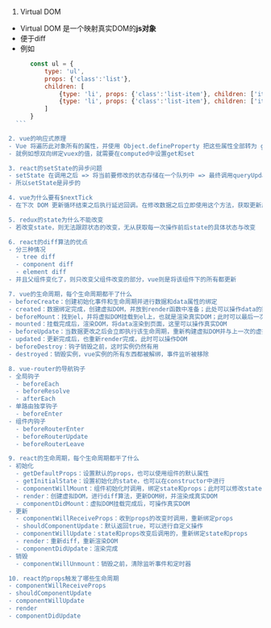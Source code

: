 1. Virtual DOM
  - Virtual DOM 是一个映射真实DOM的**js对象**
  - 便于diff
  - 例如
  ```js
        const ul = {
            type: 'ul',
            props: {'class':'list'},
            children: [
                {type: 'li', props: {'class':'list-item'}, children: ['item 1']},
                {type: 'li', props: {'class':'list-item'}, children: ['item 2']},
            ]
        }
    ```

2. vue的响应式原理
  - Vue 将遍历此对象所有的属性，并使用 Object.defineProperty 把这些属性全部转为 getter/setter
  - 就例如想双向绑定vuex的值，就需要在computed中设置get和set

3. react的setState的异步问题
  - setState 在调用之后 => 将当前要修改的状态存储在一个队列中 => 最终调用queryUpdates队列更新的方法 => 判断当前是不是更新的状态 => 最终完成更新
  - 所以setState是异步的

4. vue为什么要有$nextTick
  - 在下次 DOM 更新循环结束之后执行延迟回调。在修改数据之后立即使用这个方法，获取更新后的 DOM

5. redux的state为什么不能改变
  - 若改变state，则无法跟踪状态的改变，无从获取每一次操作前后state的具体状态与改变

6. react的diff算法的优点
  - 分三种情况
    - tree diff
    - component diff
    - element diff
  - 并且父组件变化了，则只改变父组件改变的部分，vue则是将该组件下的所有都更新

7. vue的生命周期，每个生命周期都干了什么
  - beforeCreate：创建初始化事件和生命周期并进行数据和data属性的绑定
  - created：数据绑定完成，创建虚拟DOM，并放到render函数中准备；此处可以操作data的数据，但是不会触发组件更新
  - beforeMount：找到el，并将虚拟DOM挂载到el上，也就是渲染真实DOM；此时可以最后一次操作data数据，不会触发更新
  - mounted：挂载完成后，渲染DOM，将data渲染到页面，这里可以操作真实DOM
  - beforeUpdate：当数据更改之后会立即执行该生命周期，重新构建虚拟DOM并与上一次的虚拟DOM进行diff
  - updated：更新完成后，也重新render完成，此时可以操作DOM
  - beforeDestroy：钩子销毁之前，这时实例仍然有用
  - destroyed：销毁实例，vue实例的所有东西都被解绑，事件监听被移除

8. vue-router的导航钩子
  - 全局钩子
    - beforeEach
    - beforeResolve
    - afterEach
  - 单路由独享钩子
    - beforeEnter
  - 组件内钩子
    - beforeRouterEnter
    - beforeRouterUpdate
    - beforeRouterLeave

9. react的生命周期，每个生命周期都干了什么
  - 初始化
    - getDefaultProps：设置默认的props，也可以使用组件的默认属性
    - getInitialState：设置初始化的state，也可以在constructor中进行
    - componentWillMount：组件初始化时调用，绑定state和props；此时可以修改state
    - render：创建虚拟DOM，进行diff算法，更新DOM树，并渲染成真实DOM
    - componentDidMount：虚拟DOM挂载完成后，可操作真实DOM
  - 更新
    - componentWillReceiveProps：收到props的改变时调用，重新绑定props
    - shouldComponentUpdate：默认返回true，可以进行自定义操作
    - componentWillUpdate：state和props改变后调用的，重新绑定state和props
    - render：重新diff，重新渲染DOM
    - componentDidUpdate：渲染完成
  - 销毁
    - componentWillUnmount：销毁之前，清除监听事件和定时器

10. react的props触发了哪些生命周期
  - componentWillReceiveProps
  - shouldComponentUpdate
  - componentWillUpdate
  - render
  - componentDidUpdate